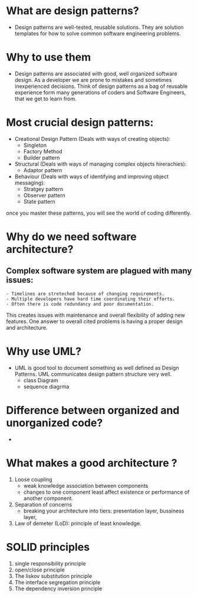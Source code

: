 # What are design patterns?
- Design patterns are well-tested, reusable solutions. They are solution templates for how to solve common software engineering problems.

# Why to use them
- Design patterns are associated with good, well organized software design. As a developer we are prone to mistakes and sometimes inexperienced decisions. Think of design patterns as a bag of reusable experience form many generations of coders and Software Engineers, that we get to learn from.

# Most crucial design patterns:
- Creational Design Pattern (Deals with ways of creating objects): 
    - Singleton
    - Factory Method
    - Builder pattern
- Structural (Deals with ways of managing complex objects hirerachies): 
    - Adaptor pattern
- Behaviour (Deals with ways of identifying and improving object messaging): 
    - Stratgey pattern
    - Observer pattern
    - State pattern

once you master these patterns, you will see the world of coding differently. 

# Why do we need software architecture?
  ## Complex software system are plagued with many issues:
    - Timelines are streteched because of changing requirements.
    - Multiple developers have hard time coordinating their efforts.
    - Often there is code redundancy and poor documentation.
  This creates issues with maintenance and overall flexibility of adding new features. 
  One answer to overall cited problems is having a proper design and architecture.

# Why use UML?
- UML is good tool to document something as well defined as Design Patterns. UML communicates design pattern structure very well. 
    - class Diagram
    - sequence diagrma

# Difference between organized and unorganized code?
- 

# What makes a good architecture ?
1. Loose coupling
   - weak knowledge association between components
   - changes to one component least affect existence or performance of another component.
2. Separation of concerns
    - breaking your architecture into tiers:
     presentation layer, bussiness layer, 
3. Law of demeter (LoD): principle of least knowledge.

# SOLID principles
1. single responsibility principle
2. open/close principle
3. The liskov substitution principle
4. The interface segregation principle
5. The dependency inversion principle

